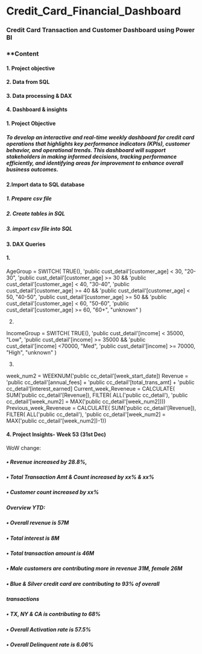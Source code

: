 # Credit_Card_Financial_Dashboard
### Credit Card Transaction and Customer Dashboard using Power BI

### **Content
#### 1. Project objective
#### 2. Data from SQL
#### 3. Data processing & DAX
#### 4. Dashboard & insights

#### 1. Project Objective
##### To develop an interactive and real-time weekly dashboard for credit card operations that highlights key performance indicators (KPIs), customer behavior, and operational trends. This dashboard will support stakeholders in making informed decisions, tracking performance efficiently, and identifying areas for improvement to enhance overall business outcomes.

#### 2.Import data to SQL database

##### 1. Prepare csv file
##### 2. Create tables in SQL
##### 3. import csv file into SQL

#### 3. DAX Queries

#### 1.
AgeGroup = SWITCH(
TRUE(),
'public cust_detail'[customer_age] < 30, "20-30",
'public cust_detail'[customer_age] >= 30 && 'public cust_detail'[customer_age] < 40, "30-40",
'public cust_detail'[customer_age] >= 40 && 'public cust_detail'[customer_age] < 50, "40-50",
'public cust_detail'[customer_age] >= 50 && 'public cust_detail'[customer_age] < 60, "50-60",
'public cust_detail'[customer_age] >= 60, "60+",
"unknown"
)

2.
IncomeGroup = SWITCH(
TRUE(),
'public cust_detail'[income] < 35000, "Low",
'public cust_detail'[income] >= 35000 && 'public cust_detail'[income] <70000, "Med",
'public cust_detail'[income] >= 70000, "High",
"unknown"
)

3.
week_num2 = WEEKNUM('public cc_detail'[week_start_date])
Revenue = 'public cc_detail'[annual_fees] + 'public cc_detail'[total_trans_amt] + 'public cc_detail'[interest_earned]
Current_week_Reveneue = CALCULATE(
SUM('public cc_detail'[Revenue]),
FILTER(
ALL('public cc_detail'),
'public cc_detail'[week_num2] = MAX('public cc_detail'[week_num2])))
Previous_week_Reveneue = CALCULATE(
SUM('public cc_detail'[Revenue]),
FILTER(
ALL('public cc_detail'),
'public cc_detail'[week_num2] = MAX('public cc_detail'[week_num2])-1))


#### 4. Project Insights- Week 53 (31st Dec)
WoW change:
##### • Revenue increased by 28.8%,
##### • Total Transaction Amt & Count increased by xx% & xx%
##### • Customer count increased by xx%
##### Overview YTD:
##### • Overall revenue is 57M
##### • Total interest is 8M
##### • Total transaction amount is 46M
##### • Male customers are contributing more in revenue 31M, female 26M
##### • Blue & Silver credit card are contributing to 93% of overall
##### transactions
##### • TX, NY & CA is contributing to 68%
##### • Overall Activation rate is 57.5%
##### • Overall Delinquent rate is 6.06%
